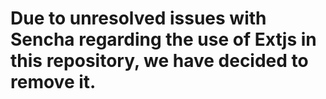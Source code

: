 # Due to unresolved issues with Sencha regarding the use of Extjs in this repository, we have decided to remove it.
